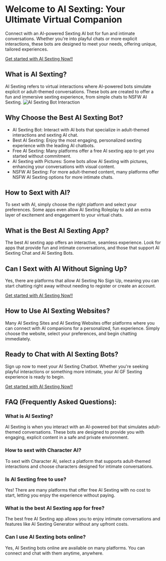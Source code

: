 <h1>Welcome to AI Sexting: Your Ultimate Virtual Companion</h1>

Connect with an AI-powered Sexting AI bot for fun and intimate conversations. Whether you're into playful chats or more explicit interactions, these bots are designed to meet your needs, offering unique, tailored experiences.

<a href="https://golove.ai/?ref=gh-golove-ai">Get started with AI Sexting Now!!</a>

<h2>What is AI Sexting?</h2>
AI Sexting refers to virtual interactions where AI-powered bots simulate explicit or adult-themed conversations. These bots are created to offer a fun and immersive sexting experience, from simple chats to NSFW AI Sexting.

<img src="https://cloth-off.ai/wp-content/uploads/2025/02/photo_2025-02-04_19-39-21.jpg" alt="AI Sexting Bot Interaction">

<h2>Why Choose the Best AI Sexting Bot?</h2>

<ul>
    <li>AI Sexting Bot: Interact with AI bots that specialize in adult-themed interactions and sexting AI chat.</li>
    <li>Best AI Sexting: Enjoy the most engaging, personalized sexting experience with the leading AI chatbots.</li>
    <li>Free AI Sexting: Many platforms offer a free AI sexting app to get you started without commitment.</li>
    <li>AI Sexting with Pictures: Some bots allow AI Sexting with pictures, enhancing your conversations with visual content.</li>
    <li>NSFW AI Sexting: For more adult-themed content, many platforms offer NSFW AI Sexting options for more intimate chats.</li>
</ul>

<h2>How to Sext with AI?</h2>

To sext with AI, simply choose the right platform and select your preferences. Some apps even allow AI Sexting Roleplay to add an extra layer of excitement and engagement to your virtual chats.

<h2>What is the Best AI Sexting App?</h2>

The best AI sexting app offers an interactive, seamless experience. Look for apps that provide fun and intimate conversations, and those that support AI Sexting Chat and AI Sexting Bots.

<h2>Can I Sext with AI Without Signing Up?</h2>

Yes, there are platforms that allow AI Sexting No Sign Up, meaning you can start chatting right away without needing to register or create an account.

<a href="https://golove.ai/?ref=gh-golove-ai">Get started with AI Sexting Now!!</a>

<h2>How to Use AI Sexting Websites?</h2>

Many AI Sexting Sites and AI Sexting Websites offer platforms where you can connect with AI companions for a personalized, fun experience. Simply choose the website, select your preferences, and begin chatting immediately.

<h2>Ready to Chat with AI Sexting Bots?</h2>

Sign up now to meet your AI Sexting Chatbot. Whether you're seeking playful interactions or something more intimate, your AI GF Sexting experience is ready to begin.

<a href="https://golove.ai/?ref=gh-golove-ai">Get started with AI Sexting Now!!</a>

<h2>FAQ (Frequently Asked Questions):</h2>

<h3>What is AI Sexting?</h3>
<p>AI Sexting is when you interact with an AI-powered bot that simulates adult-themed conversations. These bots are designed to provide you with engaging, explicit content in a safe and private environment.</p>

<h3>How to sext with Character AI?</h3>
<p>To sext with Character AI, select a platform that supports adult-themed interactions and choose characters designed for intimate conversations.</p>

<h3>Is AI Sexting free to use?</h3>
<p>Yes! There are many platforms that offer free AI Sexting with no cost to start, letting you enjoy the experience without paying.</p>

<h3>What is the best AI Sexting app for free?</h3>
<p>The best free AI Sexting app allows you to enjoy intimate conversations and features like AI Sexting Generator without any upfront costs.</p>

<h3>Can I use AI Sexting bots online?</h3>
<p>Yes, AI Sexting bots online are available on many platforms. You can connect and chat with them anytime, anywhere.</p>




